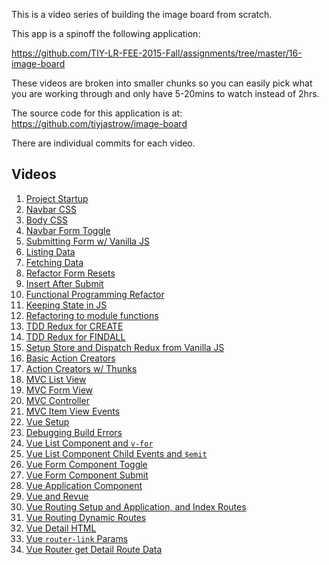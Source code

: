 This is a video series of building the image board from scratch.

This app is a spinoff the following application:

https://github.com/TIY-LR-FEE-2015-Fall/assignments/tree/master/16-image-board

These videos are broken into smaller chunks so you can easily pick what you are working through and only have 5-20mins to watch instead of 2hrs.

The source code for this application is at: https://github.com/tiyjastrow/image-board

There are individual commits for each video.

## Videos

1. [Project Startup](https://vimeo.com/207369866)
2. [Navbar CSS](https://vimeo.com/207375321)
3. [Body CSS](https://vimeo.com/207814355)
4. [Navbar Form Toggle](https://vimeo.com/207983552/db405b3868)
5. [Submitting Form w/ Vanilla JS](https://vimeo.com/207983558/dd659ad955)
6. [Listing Data](https://vimeo.com/207983573/12f29d43ce)
7. [Fetching Data](https://vimeo.com/207983587/83e1252951)
8. [Refactor Form Resets](https://vimeo.com/207983596/cbab7728aa)
9. [Insert After Submit](https://vimeo.com/207983604/2f04dc0642)
10. [Functional Programming Refactor](https://vimeo.com/207983612/27ccff982b)
11. [Keeping State in JS](https://vimeo.com/207983617/09709b6e4d)
12. [Refactoring to module functions](https://vimeo.com/207983627/6d1a6d733a)
13. [TDD Redux for CREATE](https://vimeo.com/207983635/a7c6a9ebc9)
14. [TDD Redux for FINDALL](https://vimeo.com/207983653/5bcf4faf28)
15. [Setup Store and Dispatch Redux from Vanilla JS](https://vimeo.com/207983665/bf351b0d7a)
16. [Basic Action Creators](https://vimeo.com/207983677/c1a659301a)
17. [Action Creators w/ Thunks](https://vimeo.com/207983684/941f990772)
18. [MVC List View](https://vimeo.com/207983695/15ad3ab614)
19. [MVC Form View](https://vimeo.com/207983711/6254c98e1f)
20. [MVC Controller](https://vimeo.com/207983721/a5c241196a)
21. [MVC Item View Events](https://vimeo.com/208130191/c2fcfb7635)
22. [Vue Setup](https://vimeo.com/208130226/30eeffd246)
23. [Debugging Build Errors](https://vimeo.com/208130238/45cf77f3f0)
24. [Vue List Component and `v-for`](https://vimeo.com/208130247/dc87ee6caa)
25. [Vue List Component Child Events and `$emit`](https://vimeo.com/208130271/e0c54bcde8)
26. [Vue Form Component Toggle](https://vimeo.com/208130287/b55c992dd4)
27. [Vue Form Component Submit](https://vimeo.com/208130304/a05035208f)
28. [Vue Application Component](https://vimeo.com/208308081/f91a5b90db)
29. [Vue and Revue](https://vimeo.com/208308103/1729ae879d)
30. [Vue Routing Setup and Application, and Index Routes](https://vimeo.com/208308113/b4a862c0df)
31. [Vue Routing Dynamic Routes](https://vimeo.com/208308152/3a42aefc82)
32. [Vue Detail HTML](https://vimeo.com/208309015/1c0c92effa)
33. [Vue `router-link` Params](https://vimeo.com/208308158/d9021d783a)
34. [Vue Router get Detail Route Data](https://vimeo.com/208308168/d09ebfa7a9)


